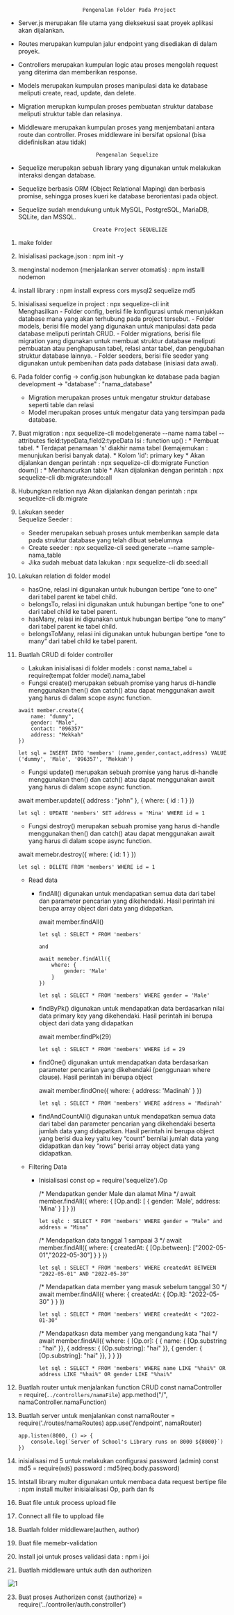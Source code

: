 
		                    Pengenalan Folder Pada Project
-	Server.js merupakan file utama yang dieksekusi saat proyek aplikasi akan dijalankan.
-	Routes merupakan kumpulan jalur endpoint yang disediakan di dalam proyek.
-	Controllers merupakan kumpulan logic atau proses mengolah request yang diterima dan memberikan response.
-	Models merupakan kumpulan proses manipulasi data ke database meliputi create, read, update, dan delete.
-	Migration merupkan kumpulan proses pembuatan struktur database meliputi struktur table dan relasinya.
-	Middleware merupakan kumpulan proses yang menjembatani antara route dan controller. Proses middleware ini bersifat opsional (bisa didefinisikan atau tidak)

		                         Pengenalan Sequelize
-	Sequelize merupakan sebuah library yang digunakan untuk melakukan interaksi dengan database.
-	Sequelize berbasis ORM (Object Relational Maping) dan berbasis promise, sehingga proses kueri ke database berorientasi pada object.
-	Sequelize sudah mendukung untuk MySQL, PostgreSQL, MariaDB, SQLite, dan MSSQL.

		                        Create Project SEQUELIZE

1. make folder

2. Inisialisasi package.json	: npm init -y	

3. menginstal nodemon (menjalankan server otomatis)	: npm installl nodemon 

4. install library	: npm install express cors mysql2 sequelize md5

5. Inisialisasi sequelize in project	: npx sequelize-cli init	
	Menghasilkan 
		-	Folder config, berisi file konfigurasi untuk menunjukkan database mana yang akan terhubung pada project tersebut.
		-	Folder models, berisi file model yang digunakan untuk manipulasi data pada database meliputi perintah CRUD.
		-	Folder migrations, berisi file migration yang digunakan untuk membuat struktur database meliputi pembuatan atau penghapusan tabel, relasi
			antar tabel, dan pengubahan struktur database lainnya.
		-	Folder seeders, berisi file seeder yang digunakan untuk pembenihan data pada database (inisiasi data awal).

6. Pada folder config -> config.json hubungkan ke database pada bagian development -> "database" : "nama_database"
	-	Migration merupakan proses untuk mengatur struktur database seperti table dan relasi
	-	Model merupakan proses untuk mengatur data yang tersimpan pada database.

7. Buat migration : npx sequelize-cli model:generate --name nama tabel --attributes field:typeData,field2:typeData
	Isi :
		function up() : * Pembuat tabel. 
					 * Terdapat penamaan 's' diakhir nama tabel (kemajemukan : menunjukan berisi banyak data). 
					 * Kolom 'id': primary key 
					 * Akan dijalankan dengan perintah :  npx sequelize-cli db:migrate
		Function down() : * Menhancurkan table
					   * Akan dijalankan dengan perintah : npx sequelize-cli db:migrate:undo:all
                       
8. Hubungkan relation nya 
	Akan dijalankan dengan perintah : npx sequelize-cli db:migrate

9. Lakukan seeder	
		Sequelize Seeder :
	-	Seeder merupakan sebuah proses untuk memberikan sample data pada struktur database yang telah dibuat sebelumnya
	-	Create seeder	: npx sequelize-cli seed:generate --name sample-nama_table
	-	Jika sudah mebuat data lakukan :  npx sequelize-cli db:seed:all
 
10. Lakukan relation di folder model
	-	hasOne, relasi ini digunakan untuk hubungan bertipe “one to one” dari tabel parent ke tabel child.
	-	belongsTo, relasi ini digunakan untuk hubungan bertipe “one to one” dari tabel child ke tabel parent.
	-	hasMany, relasi ini digunakan untuk hubungan bertipe “one to many” dari tabel parent ke tabel child.
	-	belongsToMany, relasi ini digunakan untuk hubungan bertipe “one to many” dari tabel child ke tabel parent.


11. Buatlah CRUD di folder controller
	- Lakukan inisialisasi di folder models : const nama_tabel = require(tempat folder model).nama_tabel
	- Fungsi create() merupakan sebuah promise yang harus di-handle menggunakan then() dan catch() atau dapat menggunakan await yang harus di dalam scope async function. 
	<P>

		await member.create({ 
			name: "dummy",
			gender: "Male",
			contact: "096357"
			address: "Mekkah"
		})

		let sql = INSERT INTO 'members' (name,gender,contact,address) VALUE ('dummy', 'Male', '096357', 'Mekkah')
	</p>
		
	- Fungsi update() merupakan sebuah promise yang harus di-handle menggunakan then() dan catch() atau dapat menggunakan await yang harus di dalam scope async function.
	<p>
		await member.update({ address : "john" }, {
			where: {
				id : 1
			}
		})

		let sql : UPDATE 'members' SET address = 'Mina' WHERE id = 1
	</p>
	
	- Fungsi destroy() merupakan sebuah promise yang harus di-handle menggunakan then() dan catch() atau dapat menggunakan await yang harus di dalam scope async function. 
	<p> 
		await memebr.destroy({
			where: {
				id: 1
			}
		})

		let sql : DELETE FROM 'members' WHERE id = 1
	</p>


	- Read data
		-	findAll() digunakan untuk mendapatkan semua data dari tabel dan parameter pencarian yang dikehendaki. Hasil perintah ini berupa array object dari data yang didapatkan.
			<p> 
				await member.findAll()

				let sql : SELECT * FROM 'members'

				and 

				await memeber.findAll({
					where: {
						gender: 'Male'
					}
				})

				let sql : SELECT * FROM 'members' WHERE gender = 'Male'
			</p>

		-	findByPk() digunakan untuk mendapatkan data berdasarkan nilai data primary key yang dikehendaki. Hasil perintah ini berupa object dari data yang didapatkan
			<p>
				await member.findPk(29)

				let sql : SELECT * FROM 'members' WHERE id = 29
			</p>

		-	findOne() digunakan untuk mendapatkan data berdasarkan parameter pencarian yang dikehendaki (penggunaan where clause). Hasil perintah ini berupa object
			<p>
				await member.findOne({
					where: {
						address: 'Madinah'
					}
				})

				let sql : SELECT * FROM 'members' WHERE address = 'Madinah'
			</p>

		-	findAndCountAll() digunakan untuk mendapatkan semua data dari tabel dan parameter pencarian yang dikehendaki beserta jumlah data yang didapatkan. Hasil perintah ini
			berupa object yang berisi dua key yaitu key “count” bernilai jumlah data yang didapatkan dan key “rows” berisi array object data yang didapatkan.

	- Filtering Data
		-	Inisialisasi const op = require('sequelize').Op
			<p>
			/* Mendapatkan gender Male dan alamat Mina */
				await member.findAll({
					where: {
						[Op.and]: [
							{
								gender: 'Male',
								address: 'Mina'
							}
						]
					}
				})

				let sqlc : SELECT * FOM 'members' WHERE gender = "Male" and address = "Mina"

			/* Mendapatkan data tanggal 1 sampaai 3 */
				await member.findAll({
					where: {
						createdAt: {
							[Op.between]: ["2002-05-01","2022-05-30"]
						}
					}
				})

				let sql : SELECT * FROM 'members' WHERE createdAt BETWEEN "2022-05-01" AND "2022-05-30"

			/* Mendapatkan data member yang masuk sebelum tanggal 30 */
				await member.findAll({
					where: {
						createdAt: {
							[Op.lt]: "2022-05-30"
						}
					}
				})

				let sql : SELECT * FROM 'members' WHERE createdAt < "2022-01-30" 

			
			/* Mendapatkasn data member yang mengandung kata "hai */
				await member.findAll({
					where: {
						[Op.or]: {
							{ name: { [Op.substring : "hai" }},
							{ address: { [Op.substring]: "hai" }},
							{ gender: { [Op.substring]: "hai" }},
						}
					}
				})

				let sql : SELECT * FROM 'members' WHERE name LIKE "%hai%" OR address LIKE "%hai%" OR gender LIKE "%hai%"
			</p>


12. Buatlah router untuk menjalankan function CRUD
		const namaController = require(`../controllers/namaFile`)
		app.method("/", namaController.namaFunction)         

13. Buatlah server untuk menjalankan 
		const namaRouter  = require('./routes/namaRoutes)
		app.use('/endpoint', namaRouter)

		app.listen(8000, () => {
   			console.log(`Server of School's Library runs on 8000 ${8000}`)
		})
14. inisialisasi md 5 untuk melakukan configurasi password (admin)
		const md5 = require(`md5`) 
		password : md5(req.body.password) 

15. Intstall library multer digunakan untuk membaca data request bertipe file : npm install multer
		inisiaialisasi Op, parh dan fs

16. Buat file untuk process upload file

17. Connect all file to uppload file

18. Buatlah folder middleware(authen, author) 

19. Buat file memebr-validation

20. Install joi untuk proses validasi data : npm i joi

17. Buatlah middleware untuk auth dan authorizen

![1](https://user-images.githubusercontent.com/92833376/219864384-7f936dcd-2dd5-4594-bb4d-89518b396474.png)

23. Buat proses Authorizen
		const {authorize} = require('../controller/auth.constroller')